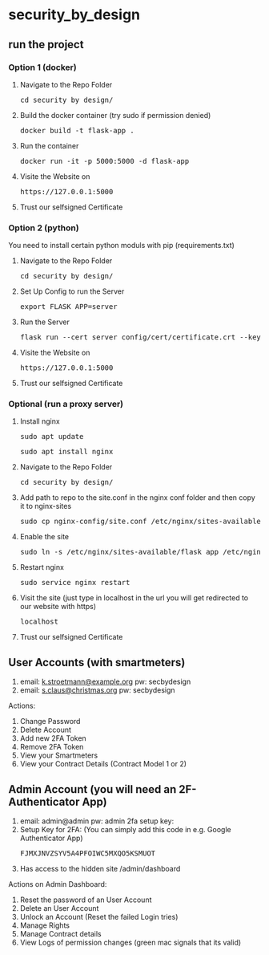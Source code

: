 # security_by_design

## run the project

### Option 1 (docker)
1. Navigate to the Repo Folder
    <pre>cd security_by_design/</pre>

2. Build the docker container (try sudo if permission denied)
    <pre>docker build -t flask-app .</pre>

3. Run the container
    <pre>docker run -it -p 5000:5000 -d flask-app</pre>

4. Visite the Website on
    <pre>https://127.0.0.1:5000</pre>

5. Trust our selfsigned Certificate

### Option 2 (python)
You need to install certain python moduls with pip (requirements.txt)

1. Navigate to the Repo Folder
    <pre>cd security_by_design/</pre>

2. Set Up Config to run the Server
    <pre>export FLASK_APP=server</pre>

3. Run the Server
    <pre>flask run --cert server_config/cert/certificate.crt --key server_config/cert/private_key.key</pre>

4. Visite the Website on
    <pre>https://127.0.0.1:5000</pre>

5. Trust our selfsigned Certificate


### Optional (run a proxy server)

1. Install nginx
    <pre>sudo apt update</pre>
    <pre>sudo apt install nginx</pre>

2. Navigate to the Repo Folder
    <pre>cd security_by_design/</pre>

3. Add path to repo to the site.conf in the nginx conf folder and then copy it to nginx-sites
    <pre>sudo cp nginx-config/site.conf /etc/nginx/sites-available/flask_app</pre>

5. Enable the site
    <pre>sudo ln -s /etc/nginx/sites-available/flask_app /etc/nginx/sites-enabled</pre>

6. Restart nginx
    <pre>sudo service nginx restart</pre>

7. Visit the site (just type in localhost in the url you will get redirected to our website with https)
    <pre>localhost</pre>

8. Trust our selfsigned Certificate

## User Accounts (with smartmeters)

1. email: k.stroetmann@example.org  pw: secbydesign
2. email: s.claus@christmas.org     pw: secbydesign

Actions:    
1. Change Password
2. Delete Account
3. Add new 2FA Token
4. Remove 2FA Token
5. View your Smartmeters
6. View your Contract Details (Contract Model 1 or 2)


## Admin Account (you will need an 2F-Authenticator App)

1. email: admin@admin pw: admin 2fa setup key:
2. Setup Key for 2FA: (You can simply add this code in e.g. Google Authenticator App)
    <pre>FJMXJNVZSYV5A4PFOIWC5MXQO5KSMUOT</pre>
3. Has access to the hidden site /admin/dashboard

Actions on Admin Dashboard:    
1. Reset the password of an User Account
2. Delete an User Account
3. Unlock an Account (Reset the failed Login tries)
4. Manage Rights
5. Manage Contract details
6. View Logs of permission changes (green mac signals that its valid)
